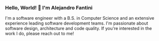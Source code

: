 ### Hello, World! 👋 I'm Alejandro Fantini

I'm a software engineer with a B.S. in Computer Science and an extensive experience leading software development teams. I'm passionate about software design, architecture and code quality. If you're interested in the work I do, please reach out to me!

